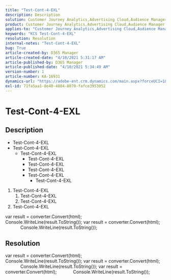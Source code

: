 ```yaml
---
title: "Test-Cont-4-EXL"
description: Description
solution: Customer Journey Analytics,Advertising Cloud,Audience Manager,Analytics,Adobe Sign,Admin
product: Customer Journey Analytics,Advertising Cloud,Audience Manager,Analytics,Adobe Sign,Admin
applies-to: "Customer Journey Analytics,Advertising Cloud,Audience Manager,Analytics,Adobe Sign,Admin"
keywords: "KCS Test-Cont-4-EXL"
resolution: Resolution
internal-notes: "Test-Cont-4-EXL"
bug: True
article-created-by: D365 Manager
article-created-date: "4/10/2021 5:31:17 AM"
article-published-by: D365 Manager
article-published-date: "4/10/2021 5:34:49 AM"
version-number: 1
article-number: KA-16931
dynamics-url: "https://adobe-ent.crm.dynamics.com/main.aspx?forceUCI=1&pagetype=entityrecord&etn=knowledgearticle&id=1c0b3bf4-bd99-eb11-b1ac-000d3a368d62"
exl-id: 71fa5aa1-8e40-4884-8070-fafce3953052
---
```

# Test-Cont-4-EXL

## Description


- Test-Cont-4-EXL
- Test-Cont-4-EXL
    - Test-Cont-4-EXL
        - Test-Cont-4-EXL
        - Test-Cont-4-EXL
        - Test-Cont-4-EXL
        - Test-Cont-4-EXL
            - Test-Cont-4-EXL






1. Test-Cont-4-EXL
    1. Test-Cont-4-EXL
    2. Test-Cont-4-EXL
2. Test-Cont-4-EXL




var result = converter.Convert(html);
             Console.WriteLine(result.ToString());
 var result = converter.Convert(html);
             Console.WriteLine(result.ToString());


## Resolution


var result = converter.Convert(html);
             Console.WriteLine(result.ToString());
 var result = converter.Convert(html);
             Console.WriteLine(result.ToString());
 var result = converter.Convert(html);
             Console.WriteLine(result.ToString());
